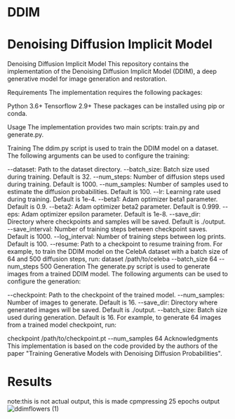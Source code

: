 # DDIM
# Denoising Diffusion Implicit Model
Denoising Diffusion Implicit Model
This repository contains the implementation of the Denoising Diffusion Implicit Model (DDIM), a deep generative model for image generation and restoration. 

Requirements
The implementation requires the following packages:

Python 3.6+
Tensorflow 2.9+
These packages can be installed using pip or conda.

Usage
The implementation provides two main scripts: train.py and generate.py.

Training
The ddim.py script is used to train the DDIM model on a dataset. The following arguments can be used to configure the training:

--dataset: Path to the dataset directory.
--batch_size: Batch size used during training. Default is 32.
--num_steps: Number of diffusion steps used during training. Default is 1000.
--num_samples: Number of samples used to estimate the diffusion probabilities. Default is 100.
--lr: Learning rate used during training. Default is 1e-4.
--beta1: Adam optimizer beta1 parameter. Default is 0.9.
--beta2: Adam optimizer beta2 parameter. Default is 0.999.
--eps: Adam optimizer epsilon parameter. Default is 1e-8.
--save_dir: Directory where checkpoints and samples will be saved. Default is ./output.
--save_interval: Number of training steps between checkpoint saves. Default is 1000.
--log_interval: Number of training steps between log prints. Default is 100.
--resume: Path to a checkpoint to resume training from.
For example, to train the DDIM model on the CelebA dataset with a batch size of 64 and 500 diffusion steps, run:
dataset /path/to/celeba --batch_size 64 --num_steps 500
Generation
The generate.py script is used to generate images from a trained DDIM model. The following arguments can be used to configure the generation:

--checkpoint: Path to the checkpoint of the trained model.
--num_samples: Number of images to generate. Default is 16.
--save_dir: Directory where generated images will be saved. Default is ./output.
--batch_size: Batch size used during generation. Default is 16.
For example, to generate 64 images from a trained model checkpoint, run:

checkpoint /path/to/checkpoint.pt --num_samples 64
Acknowledgments
This implementation is based on the code provided by the authors of the paper "Training Generative Models with Denoising Diffusion Probabilities".
# Results 
note:this is not actual output, this is made cpmpressing 25 epochs output
![ddimflowers (1)](https://user-images.githubusercontent.com/77893734/227646759-62c288f6-751c-4fc4-8379-dbdf4dc1eeda.gif)
